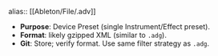 alias:: [[Ableton/File/.adv]]

- **Purpose**: Device Preset (single Instrument/Effect preset).
- **Format**: likely gzipped XML (similar to `.adg`).
- **Git**: Store; verify format. Use same filter strategy as `.adg`.
